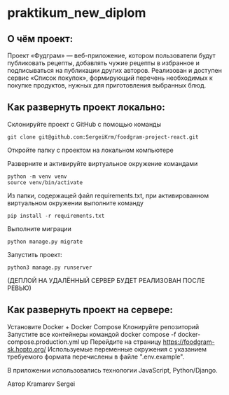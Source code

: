 # praktikum_new_diplom
## О чём проект:
Проект «Фудграм» — веб-приложение, котором пользователи будут публиковать рецепты, добавлять чужие рецепты в избранное и подписываться на публикации других авторов. Реализован и доступен сервис «Список покупок», формирующий перечень необходимых к покупке продуктов, нужных для приготовления выбранных блюд.


## Как развернуть проект локально:
Склонируйте проект с GitHub с помощью команды
```
git clone git@github.com:SergeiKrm/foodgram-project-react.git
```
Откройте папку с проектом на локальном компьютере

Разверните и активируйте виртуальное окружение командами
```
python -m venv venv
source venv/bin/activate
```

Из папки, содержащей файл requirements.txt, при активированном виртуальном окружении выполните команду
```
pip install -r requirements.txt
```

Выполните миграции
```
python manage.py migrate
```
Запустить проект:
```
python3 manage.py runserver
```




(ДЕПЛОЙ НА УДАЛЁННЫЙ СЕРВЕР БУДЕТ РЕАЛИЗОВАН ПОСЛЕ РЕВЬЮ)
## Как развернуть проект на сервере:
Установите Docker + Docker Compose
Клонируйте репозиторий
Запустите все контейнеры командой
docker compose -f docker-compose.production.yml up
Перейдите на страницу https://foodgram-sk.hopto.org/
Используемые переменные окружения c указанием требуемого формата перечислены в файле ".env.example".


В приложении использовались технологии JavaScript, Python/Django.

Автор Kramarev Sergei
